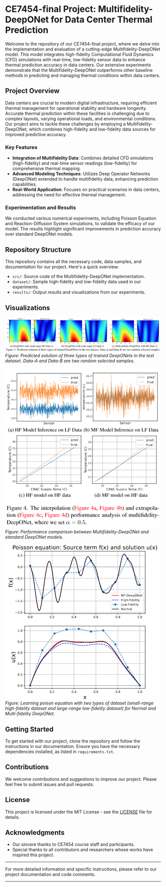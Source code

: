 # CE7454-final Project: Multifidelity-DeepONet for Data Center Thermal Prediction

Welcome to the repository of our CE7454-final project, where we delve into the implementation and evaluation of a cutting-edge Multifidelity-DeepONet model. This model integrates high-fidelity Computational Fluid Dynamics (CFD) simulations with real-time, low-fidelity sensor data to enhance thermal prediction accuracy in data centers. Our extensive experiments demonstrate that the Multifidelity-DeepONet outperforms other baseline methods in predicting and managing thermal conditions within data centers.

## Project Overview

Data centers are crucial to modern digital infrastructure, requiring efficient thermal management for operational stability and hardware longevity. Accurate thermal prediction within these facilities is challenging due to complex layouts, varying operational loads, and environmental conditions. Our project aims to tackle these challenges by employing a Multifidelity-DeepONet, which combines high-fidelity and low-fidelity data sources for improved predictive accuracy.

### Key Features
- **Integration of Multifidelity Data**: Combines detailed CFD simulations (high-fidelity) and real-time sensor readings (low-fidelity) for comprehensive thermal mapping.
- **Advanced Modeling Techniques**: Utilizes Deep Operator Networks (DeepONet) extended to handle multifidelity data, enhancing prediction capabilities.
- **Real-World Application**: Focuses on practical scenarios in data centers, addressing the need for effective thermal management.

### Experimentation and Results
We conducted various numerical experiments, including Poisson Equation and Reaction-Diffusion System simulations, to validate the efficacy of our model. The results highlight significant improvements in prediction accuracy over standard DeepONet models.

## Repository Structure
This repository contains all the necessary code, data samples, and documentation for our project. Here's a quick overview:

- `src/`: Source code of the Multifidelity-DeepONet implementation.
- `dataset/`: Sample high-fidelity and low-fidelity data used in our experiments.
- `results/`: Output results and visualizations from our experiments.

## Visualizations
![Predicted solution of three types of trained DeepONets in the test dataset. Data-A and Data-B are two random selected samples.](results\3diffusion_reaction_don.png)
*Figure: Predicted solution of three types of trained DeepONets in the test dataset. Data-A and Data-B are two random selected samples.*

![The interpolation (Figure 4a, Figure 4b) and extrapola-tion (Figure 4c, Figure 4d) performance analysis of multifidelity-DeepONet, where we set α = 0.5.](results/comparison.png)
*Figure: Performance comparison between Multifidelity-DeepONet and standard DeepONet models.*

![Poisson equation: Source term f(x) and solution u(x)](results/poisson.png)
*Figure: Learning poison equation with two types of dataset (small-range high-fidelity dataset and large-range low-fidelity dataset) for Normal and Multi-fidelity DeepONet.*

## Getting Started
To get started with our project, clone the repository and follow the instructions in our documentation. Ensure you have the necessary dependencies installed, as listed in `requirements.txt`.

## Contributions
We welcome contributions and suggestions to improve our project. Please feel free to submit issues and pull requests.

## License
This project is licensed under the MIT License - see the [LICENSE](LICENSE) file for details.

## Acknowledgments
- Our sincere thanks to CE7454 course staff and participants.
- Special thanks to all contributors and researchers whose works have inspired this project.

---
For more detailed information and specific instructions, please refer to our project documentation and code comments.

---

